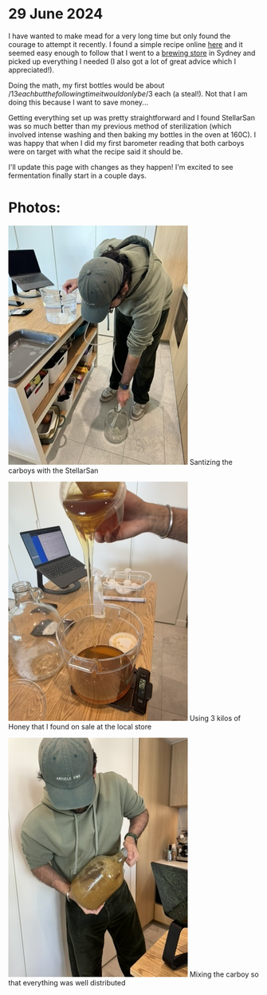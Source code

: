 # 29 June 2024
I have wanted to make mead for a very long time but only found the courage to attempt it recently. I found a simple recipe online [here](https://meadmaking.wiki/en/recipes/beginner/0002) and it seemed easy enough to follow that I went to a [brewing store](https://www.thehopandgrain.com.au/) in Sydney and picked up everything I needed (I also got a lot of great advice which I appreciated!).

Doing the math, my first bottles would be about /$13 each but the following time it would only be /$3 each (a steal!). Not that I am doing this because I want to save money...

Getting everything set up was pretty straightforward and I found StellarSan was so much better than my previous method of sterilization (which involved intense washing and then baking my bottles in the oven at 160C). I was happy that when I did my first barometer reading that both carboys were on target with what the recipe said it should be.

I'll update this page with changes as they happen! I'm excited to see fermentation finally start in a couple days.

# Photos:

![Santizing the carboys with the StellarSan](/public/photos/san-carboys-mead.jpeg)
Santizing the carboys with the StellarSan

![Using 3 kilos of Honey that I found on sale at the local store](/public/photos/pouring-honey-mead.jpeg)
Using 3 kilos of Honey that I found on sale at the local store

![Mixing the carboy so that everything was well distributed](/public/photos/mixing-mead.jpeg)
Mixing the carboy so that everything was well distributed